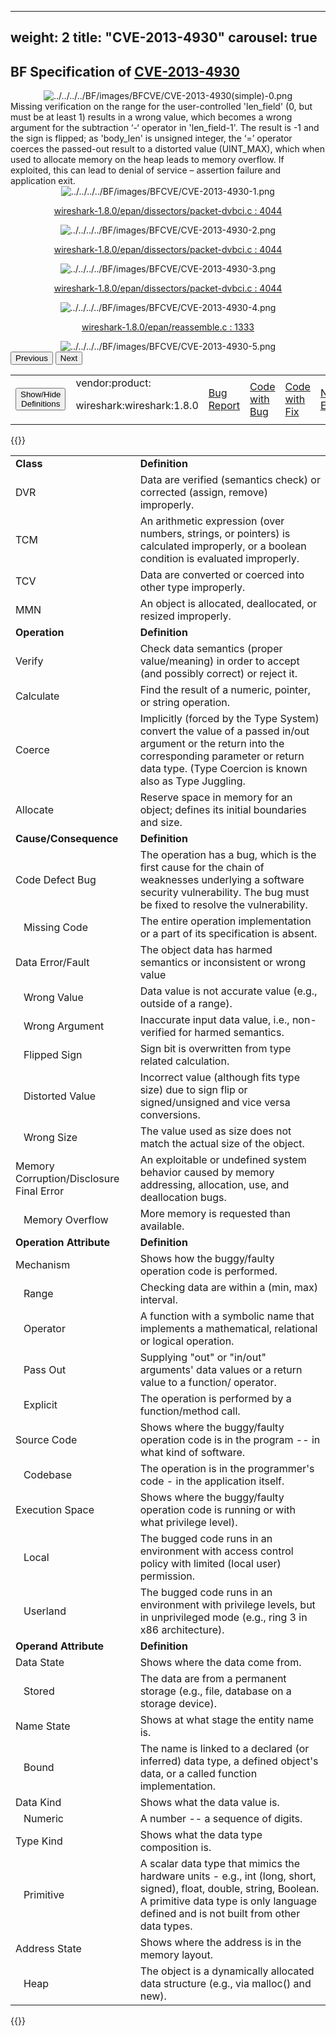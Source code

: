 
---
weight: 2
title: "CVE-2013-4930"
carousel: true
---
## BF Specification of [CVE-2013-4930](https://cve.mitre.org/cgi-bin/cvename.cgi?name=CVE-2013-4930) 

<div>
<div class="row">
<div class="col-5">
<div>
<div style="text-align:center">
<img src="../../../../BF/images/BFCVE/CVE-2013-4930(simple)-0.png" alt="../../../../BF/images/BFCVE/CVE-2013-4930(simple)-0.png"/> 
		</div>
</div>

</div>
<div class="col">
<div class="row">
<div >
Missing verification on the range for the user-controlled 'len_field' (0, but must be at least 1) results in a wrong value, which becomes a wrong argument for the subtraction ‘-‘ operator in 'len_field-1'. The result is -1 and the sign is flipped; as 'body_len' is unsigned integer, the ‘=’ operator coerces the passed-out result to a distorted value (UINT_MAX), which when used to allocate memory on the heap leads to memory overflow. If exploited, this can lead to denial of service – assertion failure and application exit.
</div>
</div>

<div class ="row">
<div>
<div id="carouselControls" class="carousel slide" data-interval="false" data-wrap="false">
<div class="carousel-inner">

<div class="carousel-item active" style="text-align:center">
				
<img src="../../../../BF/images/BFCVE/CVE-2013-4930-1.png" alt="../../../../BF/images/BFCVE/CVE-2013-4930-1.png"/> 
<td>

[wireshark-1.8.0/epan/dissectors/packet-dvbci.c : 4044](wireshark-1.8.0/epan/dissectors/packet-dvbci.c)
</td>
		
</div>
			
<div class="carousel-item" style="text-align:center">
				
<img src="../../../../BF/images/BFCVE/CVE-2013-4930-2.png" alt="../../../../BF/images/BFCVE/CVE-2013-4930-2.png"/> 
<td>

[wireshark-1.8.0/epan/dissectors/packet-dvbci.c : 4044](wireshark-1.8.0/epan/dissectors/packet-dvbci.c)
</td>
		
</div>
			
<div class="carousel-item" style="text-align:center">
				
<img src="../../../../BF/images/BFCVE/CVE-2013-4930-3.png" alt="../../../../BF/images/BFCVE/CVE-2013-4930-3.png"/> 
<td>

[wireshark-1.8.0/epan/dissectors/packet-dvbci.c : 4044](wireshark-1.8.0/epan/dissectors/packet-dvbci.c)
</td>
		
</div>
			
<div class="carousel-item" style="text-align:center">
				
<img src="../../../../BF/images/BFCVE/CVE-2013-4930-4.png" alt="../../../../BF/images/BFCVE/CVE-2013-4930-4.png"/> 
<td>

[wireshark-1.8.0/epan/reassemble.c : 1333](wireshark-1.8.0/epan/reassemble.c)
</td>
		
</div>
			
<div class="carousel-item" style="text-align:center">
				
<img src="../../../../BF/images/BFCVE/CVE-2013-4930-5.png" alt="../../../../BF/images/BFCVE/CVE-2013-4930-5.png"/> 
</div>
			
</div>
<button class="carousel-control-prev" type="button" data-bs-target="#carouselControls" data-bs-slide="prev">
<span class="carousel-control-prev-icon" aria-hidden="true"></span>
<span class="visually-hidden">Previous</span>
</button>
<button class="carousel-control-next" type="button" data-bs-target="#carouselControls" data-bs-slide="next">
<span class="carousel-control-next-icon" aria-hidden="true"></span>
<span class="visually-hidden">Next</span>
</button>
</div>
</div>
</div>
</div>
</div>
</div>

<table>
<tr>
<td>
<button class="btn btn-secondary" type="button" data-bs-toggle="collapse" data-bs-target="#collapseTable" aria-expanded="false" aria-controls="collapseTable">Show/Hide Definitions</button>
</td>
<td>vendor:product:

wireshark:wireshark:1.8.0</td><td>
[Bug Report](https://bugs.wireshark.org/bugzilla/show_bug.cgi?id=8916)</td><td>
[Code with Bug](https://bugs.wireshark.org/bugzilla/show_bug.cgi?id=8916)</td><td>
[Code with Fix](http://anonsvn.wireshark.org/viewvc?view=revision&amp;amp;revision=50474)</td><td>
[NVD Entry](https://nvd.nist.gov/vuln/detail/CVE-2013-4930)</td>
</tr>
</table>

{{<rawhtml>}}
<div class="collapse" id="collapseTable">
<table>
		<tr>
		<td>
				<strong>Class</strong>
			</td>
	<td>
				<strong>Definition</strong>
			</td>
	</tr>
	<tr>
		<td>DVR</td>
	<td>Data are verified (semantics check) or corrected (assign, remove) improperly.</td>
	</tr>
	<tr>
		<td>TCM</td>
	<td>An arithmetic expression (over numbers, strings, or pointers) is calculated improperly, or a boolean condition is evaluated improperly.</td>
	</tr>
	<tr>
		<td>TCV</td>
	<td>Data are converted or coerced into other type improperly.</td>
	</tr>
	<tr>
		<td>MMN</td>
	<td>An object is allocated, deallocated, or resized improperly.</td>
	</tr>
	<tr>
		<td>
				<strong>Operation</strong>
			</td>
	<td>
				<strong>Definition</strong>
			</td>
	</tr>
	<tr>
		<td>Verify</td>
	<td>Check data semantics (proper value/meaning) in order to accept (and possibly correct) or reject it.</td>
	</tr>
	<tr>
		<td>Calculate</td>
	<td>Find the result of a numeric, pointer, or string operation.</td>
	</tr>
	<tr>
		<td>Coerce</td>
	<td>Implicitly (forced by the Type System) convert the value of a passed in/out argument or the return into the corresponding parameter or return data type. (Type Coercion is known also as Type Juggling.</td>
	</tr>
	<tr>
		<td>Allocate</td>
	<td>Reserve space in memory for an object; defines its initial boundaries and size.</td>
	</tr>
	<tr>
		<td>
				<strong>Cause/Consequence</strong>
			</td>
	<td>
				<strong>Definition</strong>
			</td>
	</tr>
	<tr>
		<td>Code Defect Bug</td>
	<td>The operation has a bug, which is the first cause for the chain of weaknesses underlying a software security vulnerability. The bug must be fixed to resolve the vulnerability.</td>
	</tr>
	<tr>
		<td>   Missing Code</td>
	<td>The entire operation implementation or a part of its specification is absent.</td>
	</tr>
	<tr>
		<td>Data Error/Fault</td>
	<td>The object data has harmed semantics or inconsistent or wrong value</td>
	</tr>
	<tr>
		<td>   Wrong Value</td>
	<td>Data value is not accurate value (e.g., outside of a range).</td>
	</tr>
	<tr>
		<td>   Wrong Argument</td>
	<td>Inaccurate input data value, i.e., non-verified for harmed semantics.</td>
	</tr>
	<tr>
		<td>   Flipped Sign</td>
	<td>Sign bit is overwritten from type related calculation.</td>
	</tr>
	<tr>
		<td>   Distorted Value</td>
	<td>Incorrect value (although fits type size) due to sign flip or signed/unsigned and vice versa conversions.</td>
	</tr>
	<tr>
		<td>   Wrong Size</td>
	<td>The value used as size does not match the actual size of the object.</td>
	</tr>
	<tr>
		<td>Memory Corruption/Disclosure Final Error</td>
	<td>An exploitable or undefined  system behavior caused by memory addressing, allocation, use, and deallocation bugs.</td>
	</tr>
	<tr>
		<td>   Memory Overflow</td>
	<td>More memory is requested than available.</td>
	</tr>
	<tr>
		<td>
				<strong>Operation Attribute</strong>
			</td>
	<td>
				<strong>Definition</strong>
			</td>
	</tr>
	<tr>
		<td>Mechanism</td>
	<td>Shows how the buggy/faulty operation code is performed.</td>
	</tr>
	<tr>
		<td>   Range</td>
	<td>Checking data are within a (min, max) interval.</td>
	</tr>
	<tr>
		<td>   Operator</td>
	<td>A function with a symbolic name that implements a mathematical, relational or logical operation.</td>
	</tr>
	<tr>
		<td>   Pass Out</td>
	<td>Supplying "out" or "in/out" arguments' data values or a return value to a function/ operator.</td>
	</tr>
	<tr>
		<td>   Explicit</td>
	<td>The operation is performed by a function/method call.</td>
	</tr>
	<tr>
		<td>Source Code</td>
	<td>Shows where the buggy/faulty operation code is in the program -- in what kind of software.</td>
	</tr>
	<tr>
		<td>   Codebase</td>
	<td>The operation is in the programmer's code - in the application itself.</td>
	</tr>
	<tr>
		<td>Execution Space</td>
	<td>Shows where the buggy/faulty operation code is running or with what privilege level).</td>
	</tr>
	<tr>
		<td>   Local</td>
	<td>The bugged code runs in an environment with access control policy with limited (local user) permission.</td>
	</tr>
	<tr>
		<td>   Userland</td>
	<td>The bugged code runs in an environment with privilege levels, but in unprivileged mode (e.g., ring 3 in x86 architecture).</td>
	</tr>
	<tr>
		<td>
				<strong>Operand Attribute</strong>
			</td>
	<td>
				<strong>Definition</strong>
			</td>
	</tr>
	<tr>
		<td>Data State</td>
	<td>Shows where the data come from.</td>
	</tr>
	<tr>
		<td>   Stored</td>
	<td>The data are from a permanent storage (e.g., file, database on a storage device).</td>
	</tr>
	<tr>
		<td>Name State</td>
	<td>Shows at what stage the entity name is.</td>
	</tr>
	<tr>
		<td>   Bound</td>
	<td>The name is linked to a declared (or inferred) data type, a defined object's data, or a called function implementation.</td>
	</tr>
	<tr>
		<td>Data Kind</td>
	<td>Shows what the data value is.</td>
	</tr>
	<tr>
		<td>   Numeric</td>
	<td>A number -- a sequence of digits.</td>
	</tr>
	<tr>
		<td>Type Kind</td>
	<td>Shows what the data type composition is.</td>
	</tr>
	<tr>
		<td>   Primitive</td>
	<td>A scalar data type that mimics the hardware units - e.g., int (long, short, signed), float, double, string, Boolean. A primitive data type is only language defined and is not built from other data types.</td>
	</tr>
	<tr>
		<td>Address State</td>
	<td>Shows where the address is in the memory layout.</td>
	</tr>
	<tr>
		<td>   Heap</td>
	<td>The object is a dynamically allocated data structure (e.g., via malloc() and new).</td>
	</tr>
	
</table>
</div>
{{</rawhtml>}}
	
